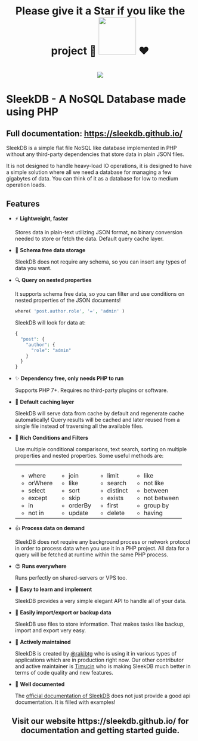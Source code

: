 <h1 align="center">Please give it a Star if you like the project 🎉 <img width="100" src="https://i.imgur.com/YaY5arh.gif"> ❤️<h1>

<p align="center">
<a href="https://sleekdb.github.io/"><img src="https://sleekdb.github.io/assets/SleekDB-Logo.jpg"></a>
</p>

# SleekDB - A NoSQL Database made using PHP

## Full documentation: https://sleekdb.github.io/

SleekDB is a simple flat file NoSQL like database implemented in PHP without any third-party dependencies that store data in plain JSON files.

It is not designed to handle heavy-load IO operations, it is designed to have a simple solution where all we need a database for managing a few gigabytes of data. You can think of it as a database for low to medium operation loads.

## Features

- ⚡ **Lightweight, faster**

  Stores data in plain-text utilizing JSON format, no binary conversion needed to store or fetch the data. Default query cache layer.

- 🔆 **Schema free data storage**

  SleekDB does not require any schema, so you can insert any types of data you want.

- 🔍 **Query on nested properties**

  It supports schema free data, so you can filter and use conditions on nested properties of the JSON documents!

  ```php
  where( 'post.author.role', '=', 'admin' )
  ```

  SleekDB will look for data at:

  ```php
  {
    "post": {
      "author": {
        "role": "admin"
      }
    }
  }
  ```

- ✨ **Dependency free, only needs PHP to run**

  Supports PHP 7+. Requires no third-party plugins or software.

- 🚀 **Default caching layer**

  SleekDB will serve data from cache by default and regenerate cache automatically! Query results will be cached and later reused from a single file instead of traversing all the available files.

- 🌈 **Rich Conditions and Filters**

  Use multiple conditional comparisons, text search, sorting on multiple properties and nested properties. Some useful methods are:

  <table>
  <tbody>
    <tr>
      <td valign="top">
        <ul>
          <li>where</li>
          <li>orWhere</li>
          <li>select</li>
          <li>except</li>
          <li>in</li>
          <li>not in</li>
        </ul>
      </td>
      <td valign="top">
        <ul>
          <li>join</li>
          <li>like</li>
          <li>sort</li>
          <li>skip</li>
          <li>orderBy</li>
          <li>update</li>
        </ul>
      </td>
      <td valign="top">
        <ul>
          <li>limit</li>
          <li>search</li>
          <li>distinct</li>
          <li>exists</li>
          <li>first</li>
          <li>delete</li>
        </ul>
      </td>
      <td valign="top">
        <ul>
          <li>like</li>
          <li>not like</li>
          <li>between</li>
          <li>not between</li>
          <li>group by</li>
          <li>having</li>
        </ul>
      </td>
    </tr>
  </tbody>
  </table>

- 👍 **Process data on demand**
  
  SleekDB does not require any background process or network protocol in order to process data when you use it in a PHP project. All data for a query will be fetched at runtime within the same PHP process.

- 😍 **Runs everywhere**
  
  Runs perfectly on shared-servers or VPS too.


- 🍰 **Easy to learn and implement**

  SleekDB provides a very simple elegant API to handle all of your data.

- 🍰 **Easily import/export or backup data**
  
  SleekDB use files to store information. That makes tasks like backup, import and export very easy.

- 💪 **Actively maintained**

  <p>SleekDB is created by <a rel="noopener nofollow" href="https://twitter.com/rakibtg" target="_blank">@rakibtg</a> who is using it in various types of applications which are in production right now. Our other contributor and active maintainer is <a rel="noopener nofollow" href="https://www.goodsoft.de" target="_blank">Timucin</a> who is making SleekDB much better in terms of code quality and new features.</p>

- 📔 **Well documented**
  
  The <a href="https://sleekdb.github.io/">official documentation of SleekDB</a> does not just provide a good api documentation. It is filled with examples!

<h2 align="center">Visit our website https://sleekdb.github.io/ for documentation and getting started guide.</h2>
